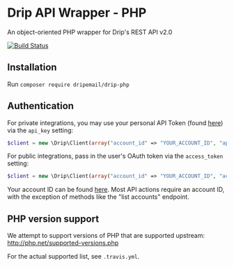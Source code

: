 # Drip API Wrapper - PHP

An object-oriented PHP wrapper for Drip's REST API v2.0

[![Build Status](https://travis-ci.org/DripEmail/drip-php.svg?branch=master)](https://travis-ci.org/DripEmail/drip-php)

## Installation

Run `composer require dripemail/drip-php`

## Authentication

For private integrations, you may use your personal API Token (found
[here](https://www.getdrip.com/user/edit)) via the `api_key` setting:

```php
$client = new \Drip\Client(array("account_id" => "YOUR_ACCOUNT_ID", "api_key" => "YOUR_API_KEY"));
```

For public integrations, pass in the user's OAuth token via the `access_token`
setting:

```php
$client = new \Drip\Client(array("account_id" => "YOUR_ACCOUNT_ID", "access_token" => "YOUR_ACCESS_TOKEN"));
```

Your account ID can be found [here](https://www.getdrip.com/settings).
Most API actions require an account ID, with the exception of methods like
the "list accounts" endpoint.


## PHP version support

We attempt to support versions of PHP that are supported upstream: http://php.net/supported-versions.php

For the actual supported list, see `.travis.yml`.
